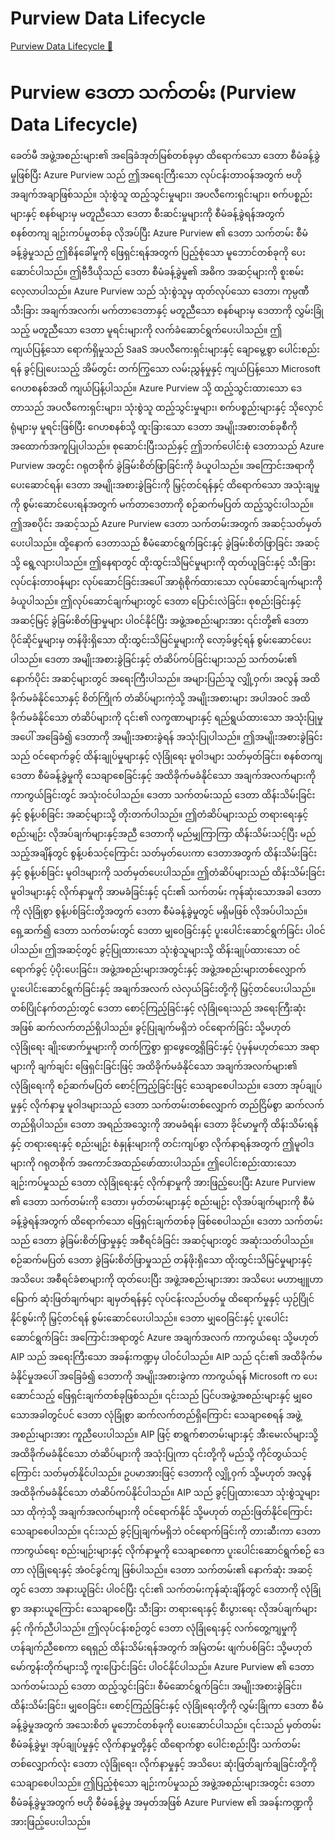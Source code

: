 # Purview Data Lifecycle

[Purview Data Lifecycle 🔗](https://www.coursera.org/learn/microsoft-sc-900-exam-preparation-and-practice/lecture/bqoTI/purview-data-lifecycle)

# Purview ဒေတာ သက်တမ်း (Purview Data Lifecycle)

ခေတ်မီ အဖွဲ့အစည်းများ၏ အခြေခံအုတ်မြစ်တစ်ခုမှာ ထိရောက်သော ဒေတာ စီမံခန့်ခွဲမှုဖြစ်ပြီး Azure Purview သည် ဤအရေးကြီးသော လုပ်ငန်းတာဝန်အတွက် ဗဟိုအချက်အချာဖြစ်သည်။ သုံးစွဲသူ ထည့်သွင်းမှုများ၊ အပလီကေးရှင်းများ၊ စက်ပစ္စည်းများနှင့် စနစ်များမှ မတူညီသော ဒေတာ စီးဆင်းမှုများကို စီမံခန့်ခွဲရန်အတွက် စနစ်တကျ ချဉ်းကပ်မှုတစ်ခု လိုအပ်ပြီး Azure Purview ၏ ဒေတာ သက်တမ်း စီမံခန့်ခွဲမှုသည် ဤစိန်ခေါ်မှုကို ဖြေရှင်းရန်အတွက် ပြည့်စုံသော မူဘောင်တစ်ခုကို ပေးဆောင်ပါသည်။ ဤဗီဒီယိုသည် ဒေတာ စီမံခန့်ခွဲမှု၏ အဓိက အဆင့်များကို စူးစမ်းလေ့လာပါသည်။ Azure Purview သည် သုံးစွဲသူမှ ထုတ်လုပ်သော ဒေတာ၊ ကုမ္ပဏီ သီးခြား အချက်အလက်၊ မက်တာဒေတာနှင့် မတူညီသော စနစ်များမှ ဒေတာကို လွှမ်းခြုံသည့် မတူညီသော ဒေတာ မူရင်းများကို လက်ခံဆောင်ရွက်ပေးပါသည်။ ဤကျယ်ပြန့်သော ရောက်ရှိမှုသည် SaaS အပလီကေးရှင်းများနှင့် ချောမွေ့စွာ ပေါင်းစည်းရန် ခွင့်ပြုပေးသည့် အိမ်တွင်း တက်ကြွသော လမ်းညွှန်မှုနှင့် ကျယ်ပြန့်သော Microsoft ဂေဟစနစ်အထိ ကျယ်ပြန့်ပါသည်။ Azure Purview သို့ ထည့်သွင်းထားသော ဒေတာသည် အပလီကေးရှင်းများ၊ သုံးစွဲသူ ထည့်သွင်းမှုများ၊ စက်ပစ္စည်းများနှင့် သိုလှောင်ရုံများမှ မူရင်းဖြစ်ပြီး ဂေဟစနစ်သို့ ထူးခြားသော ဒေတာ အမျိုးအစားတစ်ခုစီကို အထောက်အကူပြုပါသည်။ စုဆောင်းပြီးသည်နှင့် ဤဘက်ပေါင်းစုံ ဒေတာသည် Azure Purview အတွင်း ဂရုတစိုက် ခွဲခြမ်းစိတ်ဖြာခြင်းကို ခံယူပါသည်။ အကြောင်းအရာကို ပေးဆောင်ရန်၊ ဒေတာ အမျိုးအစားခွဲခြင်းကို မြှင့်တင်ရန်နှင့် ထိရောက်သော အသုံးချမှုကို စွမ်းဆောင်ပေးရန်အတွက် မက်တာဒေတာကို စဉ်ဆက်မပြတ် ထည့်သွင်းပါသည်။ ဤအစပိုင်း အဆင့်သည် Azure Purview ဒေတာ သက်တမ်းအတွက် အဆင့်သတ်မှတ်ပေးပါသည်။ ထို့နောက် ဒေတာသည် စီမံဆောင်ရွက်ခြင်းနှင့် ခွဲခြမ်းစိတ်ဖြာခြင်း အဆင့်သို့ ရွေ့လျားပါသည်။ ဤနေရာတွင် ထိုးထွင်းသိမြင်မှုများကို ထုတ်ယူခြင်းနှင့် သီးခြား လုပ်ငန်းတာဝန်များ လုပ်ဆောင်ခြင်းအပေါ် အာရုံစိုက်ထားသော လုပ်ဆောင်ချက်များကို ခံယူပါသည်။ ဤလုပ်ဆောင်ချက်များတွင် ဒေတာ ပြောင်းလဲခြင်း၊ စုစည်းခြင်းနှင့် အဆင့်မြင့် ခွဲခြမ်းစိတ်ဖြာမှုများ ပါဝင်နိုင်ပြီး အဖွဲ့အစည်းများအား ၎င်းတို့၏ ဒေတာ ပိုင်ဆိုင်မှုများမှ တန်ဖိုးရှိသော ထိုးထွင်းသိမြင်မှုများကို လော့ခ်ဖွင့်ရန် စွမ်းဆောင်ပေးပါသည်။ ဒေတာ အမျိုးအစားခွဲခြင်းနှင့် တံဆိပ်ကပ်ခြင်းများသည် သက်တမ်း၏ နောက်ပိုင်း အဆင့်များတွင် အရေးကြီးပါသည်။ အများပြည်သူ လျှို့ဝှက်၊ အလွန် အထိခိုက်မခံနိုင်သောနှင့် စိတ်ကြိုက် တံဆိပ်များကဲ့သို့ အမျိုးအစားများ အပါအဝင် အထိခိုက်မခံနိုင်သော တံဆိပ်များကို ၎င်း၏ လက္ခဏာများနှင့် ရည်ရွယ်ထားသော အသုံးပြုမှုအပေါ် အခြေခံ၍ ဒေတာကို အမျိုးအစားခွဲရန် အသုံးပြုပါသည်။ ဤအမျိုးအစားခွဲခြင်းသည် ဝင်ရောက်ခွင့် ထိန်းချုပ်မှုများနှင့် လုံခြုံရေး မူဝါဒများ သတ်မှတ်ခြင်း၊ စနစ်တကျ ဒေတာ စီမံခန့်ခွဲမှုကို သေချာစေခြင်းနှင့် အထိခိုက်မခံနိုင်သော အချက်အလက်များကို ကာကွယ်ခြင်းတွင် အသုံးဝင်ပါသည်။ ဒေတာ သက်တမ်းသည် ဒေတာ ထိန်းသိမ်းခြင်းနှင့် စွန့်ပစ်ခြင်း အဆင့်များသို့ တိုးတက်ပါသည်။ ဤတံဆိပ်များသည် တရားရေးနှင့် စည်းမျဉ်း လိုအပ်ချက်များနှင့်အညီ ဒေတာကို မည်မျှကြာကြာ ထိန်းသိမ်းသင့်ပြီး မည်သည့်အချိန်တွင် စွန့်ပစ်သင့်ကြောင်း သတ်မှတ်ပေးကာ ဒေတာအတွက် ထိန်းသိမ်းခြင်းနှင့် စွန့်ပစ်ခြင်း မူဝါဒများကို သတ်မှတ်ပေးပါသည်။ ဤတံဆိပ်များသည် ထိန်းသိမ်းခြင်း မူဝါဒများနှင့် လိုက်နာမှုကို အာမခံခြင်းနှင့် ၎င်း၏ သက်တမ်း ကုန်ဆုံးသောအခါ ဒေတာကို လုံခြုံစွာ စွန့်ပစ်ခြင်းတို့အတွက် ဒေတာ စီမံခန့်ခွဲမှုတွင် မရှိမဖြစ် လိုအပ်ပါသည်။ ရှေ့ဆက်၍ ဒေတာ သက်တမ်းတွင် ဒေတာ မျှဝေခြင်းနှင့် ပူးပေါင်းဆောင်ရွက်ခြင်း ပါဝင်ပါသည်။ ဤအဆင့်တွင် ခွင့်ပြုထားသော သုံးစွဲသူများသို့ ထိန်းချုပ်ထားသော ဝင်ရောက်ခွင့် ပံ့ပိုးပေးခြင်း၊ အဖွဲ့အစည်းများအတွင်းနှင့် အဖွဲ့အစည်းများတစ်လျှောက် ပူးပေါင်းဆောင်ရွက်ခြင်းနှင့် အချက်အလက် လဲလှယ်ခြင်းတို့ကို မြှင့်တင်ပေးပါသည်။ တစ်ပြိုင်နက်တည်းတွင် ဒေတာ စောင့်ကြည့်ခြင်းနှင့် လုံခြုံရေးသည် အရေးကြီးဆုံးအဖြစ် ဆက်လက်တည်ရှိပါသည်။ ခွင့်ပြုချက်မရှိဘဲ ဝင်ရောက်ခြင်း သို့မဟုတ် လုံခြုံရေး ချိုးဖောက်မှုများကို တက်ကြွစွာ ရှာဖွေတွေ့ရှိခြင်းနှင့် ပုံမှန်မဟုတ်သော အရာများကို ချက်ချင်း ဖြေရှင်းခြင်းဖြင့် အထိခိုက်မခံနိုင်သော အချက်အလက်များ၏ လုံခြုံရေးကို စဉ်ဆက်မပြတ် စောင့်ကြည့်ခြင်းဖြင့် သေချာစေပါသည်။ ဒေတာ အုပ်ချုပ်မှုနှင့် လိုက်နာမှု မူဝါဒများသည် ဒေတာ သက်တမ်းတစ်လျှောက် တည်ငြိမ်စွာ ဆက်လက်တည်ရှိပါသည်။ ဒေတာ အရည်အသွေးကို အာမခံရန်၊ ဒေတာ ခိုင်မာမှုကို ထိန်းသိမ်းရန်နှင့် တရားရေးနှင့် စည်းမျဉ်း စံနှုန်းများကို တင်းကျပ်စွာ လိုက်နာရန်အတွက် ဤမူဝါဒများကို ဂရုတစိုက် အကောင်အထည်ဖော်ထားပါသည်။ ဤပေါင်းစည်းထားသော ချဉ်းကပ်မှုသည် ဒေတာ လုံခြုံရေးနှင့် လိုက်နာမှုကို အားဖြည့်ပေးပြီး Azure Purview ၏ ဒေတာ သက်တမ်းကို ဒေတာ၊ မှတ်တမ်းများနှင့် စည်းမျဉ်း လိုအပ်ချက်များကို စီမံခန့်ခွဲရန်အတွက် ထိရောက်သော ဖြေရှင်းချက်တစ်ခု ဖြစ်စေပါသည်။ ဒေတာ သက်တမ်းသည် ဒေတာ ခွဲခြမ်းစိတ်ဖြာမှုနှင့် အစီရင်ခံခြင်း အဆင့်များတွင် အဆုံးသတ်ပါသည်။ စဉ်ဆက်မပြတ် ဒေတာ ခွဲခြမ်းစိတ်ဖြာမှုသည် တန်ဖိုးရှိသော ထိုးထွင်းသိမြင်မှုများနှင့် အသိပေး အစီရင်ခံစာများကို ထုတ်ပေးပြီး အဖွဲ့အစည်းများအား အသိပေး မဟာဗျူဟာမြောက် ဆုံးဖြတ်ချက်များ ချမှတ်ရန်နှင့် လုပ်ငန်းလည်ပတ်မှု ထိရောက်မှုနှင့် ယှဉ်ပြိုင်နိုင်စွမ်းကို မြှင့်တင်ရန် စွမ်းဆောင်ပေးပါသည်။ ဒေတာ မျှဝေခြင်းနှင့် ပူးပေါင်းဆောင်ရွက်ခြင်း အကြောင်းအရာတွင် Azure အချက်အလက် ကာကွယ်ရေး သို့မဟုတ် AIP သည် အရေးကြီးသော အခန်းကဏ္ဍမှ ပါဝင်ပါသည်။ AIP သည် ၎င်း၏ အထိခိုက်မခံနိုင်မှုအပေါ် အခြေခံ၍ ဒေတာကို အမျိုးအစားခွဲကာ ကာကွယ်ရန် Microsoft က ပေးဆောင်သည့် ဖြေရှင်းချက်တစ်ခုဖြစ်သည်။ ၎င်းသည် ပြင်ပအဖွဲ့အစည်းများနှင့် မျှဝေသောအခါတွင်ပင် ဒေတာ လုံခြုံစွာ ဆက်လက်တည်ရှိကြောင်း သေချာစေရန် အဖွဲ့အစည်းများအား ကူညီပေးပါသည်။ AIP ဖြင့် စာရွက်စာတမ်းများနှင့် အီးမေးလ်များသို့ အထိခိုက်မခံနိုင်သော တံဆိပ်များကို အသုံးပြုကာ ၎င်းတို့ကို မည်သို့ ကိုင်တွယ်သင့်ကြောင်း သတ်မှတ်နိုင်ပါသည်။ ဥပမာအားဖြင့် ဒေတာကို လျှို့ဝှက် သို့မဟုတ် အလွန် အထိခိုက်မခံနိုင်သော တံဆိပ်ကပ်နိုင်ပါသည်။ AIP သည် ခွင့်ပြုထားသော သုံးစွဲသူများသာ ထိုကဲ့သို့ အချက်အလက်များကို ဝင်ရောက်နိုင် သို့မဟုတ် တည်းဖြတ်နိုင်ကြောင်း သေချာစေပါသည်။ ၎င်းသည် ခွင့်ပြုချက်မရှိဘဲ ဝင်ရောက်ခြင်းကို တားဆီးကာ ဒေတာ ကာကွယ်ရေး စည်းမျဉ်းများနှင့် လိုက်နာမှုကို သေချာစေကာ ပူးပေါင်းဆောင်ရွက်စဉ် ဒေတာ လုံခြုံရေးနှင့် အံဝင်ခွင်ကျ ဖြစ်ပါသည်။ ဒေတာ သက်တမ်း၏ နောက်ဆုံး အဆင့်တွင် ဒေတာ အနားယူခြင်း ပါဝင်ပြီး ၎င်း၏ သက်တမ်းကုန်ဆုံးချိန်တွင် ဒေတာကို လုံခြုံစွာ အနားယူကြောင်း သေချာစေပြီး သီးခြား တရားရေးနှင့် စီးပွားရေး လိုအပ်ချက်များနှင့် ကိုက်ညီပါသည်။ ဤလုပ်ငန်းစဉ်တွင် ဒေတာ လုံခြုံရေးနှင့် လက်တွေ့ကျမှုကို ဟန်ချက်ညီစေကာ ရေရှည် ထိန်းသိမ်းရန်အတွက် အမြဲတမ်း ဖျက်ပစ်ခြင်း သို့မဟုတ် မော်ကွန်းတိုက်များသို့ ကူးပြောင်းခြင်း ပါဝင်နိုင်ပါသည်။ Azure Purview ၏ ဒေတာ သက်တမ်းသည် ဒေတာ ထည့်သွင်းခြင်း၊ စီမံဆောင်ရွက်ခြင်း၊ အမျိုးအစားခွဲခြင်း၊ ထိန်းသိမ်းခြင်း၊ မျှဝေခြင်း၊ စောင့်ကြည့်ခြင်းနှင့် လုံခြုံရေးတို့ကို လွှမ်းခြုံကာ ဒေတာ စီမံခန့်ခွဲမှုအတွက် အသေးစိတ် မူဘောင်တစ်ခုကို ပေးဆောင်ပါသည်။ ၎င်းသည် မှတ်တမ်း စီမံခန့်ခွဲမှု၊ အုပ်ချုပ်မှုနှင့် လိုက်နာမှုတို့နှင့် ထိရောက်စွာ ပေါင်းစည်းပြီး သက်တမ်းတစ်လျှောက်လုံး ဒေတာ လုံခြုံရေး၊ လိုက်နာမှုနှင့် အသိပေး ဆုံးဖြတ်ချက်ချခြင်းတို့ကို သေချာစေပါသည်။ ဤပြည့်စုံသော ချဉ်းကပ်မှုသည် အဖွဲ့အစည်းများအတွင်း ဒေတာ စီမံခန့်ခွဲမှုအတွက် ဗဟို စီမံခန့်ခွဲမှု အမှတ်အဖြစ် Azure Purview ၏ အခန်းကဏ္ဍကို အားဖြည့်ပေးပါသည်။
